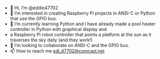 - 👋 Hi, I’m @eddie47702
- 👀 I’m interested in creating Raspberry Pi projects in ANSI-C or Python that use the GPIO bus.
- 🌱 I’m currently learning Python and I have already made a pool heater controller in Python with graphical display and 
- a Raspberry Pi robot controller that points a platform at the sun as it traverses the sky daily (and they work!)
- 💞️ I’m looking to collaborate on ANSI-C and the GPIO bus.
- 📫 How to reach me edl_47702@comcast.net

<!---
eddie47702/eddie47702 is a ✨ special ✨ repository because its `README.md` (this file) appears on your GitHub profile.
You can click the Preview link to take a look at your changes.
--->
